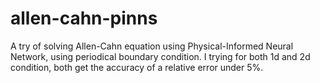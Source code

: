 # allen-cahn-pinns
A try of solving Allen-Cahn equation using Physical-Informed Neural Network, using periodical boundary condition. I trying for both 1d and 2d condition, both get the accuracy of a relative error under 5%. 
